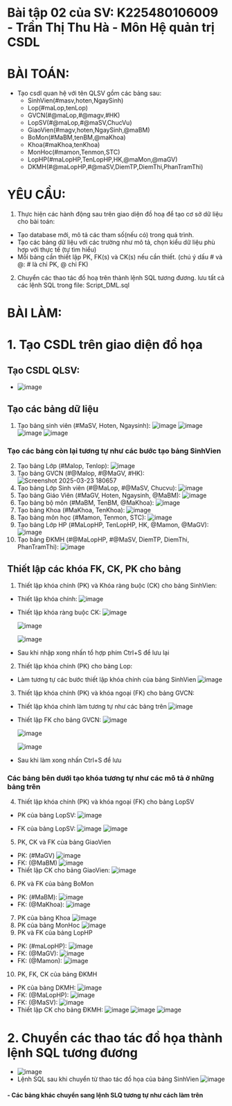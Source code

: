 # Bài tập 02 của SV: K225480106009 - Trần Thị Thu Hà - Môn Hệ quản trị CSDL
# BÀI TOÁN: 
- Tạo csdl quan hệ với tên QLSV gồm các bảng sau:
  + SinhVien(#masv,hoten,NgaySinh)
  + Lop(#maLop,tenLop)
  + GVCN(#@maLop,#@magv,#HK)
  + LopSV(#@maLop,#@maSV,ChucVu)
  + GiaoVien(#magv,hoten,NgaySinh,@maBM)
  + BoMon(#MaBM,tenBM,@maKhoa)
  + Khoa(#maKhoa,tenKhoa)
  + MonHoc(#mamon,Tenmon,STC)
  + LopHP(#maLopHP,TenLopHP,HK,@maMon,@maGV)
  + DKMH(#@maLopHP,#@maSV,DiemTP,DiemThi,PhanTramThi)

# YÊU CẦU:
1. Thực hiện các hành động sau trên giao diện đồ hoạ để tạo cơ sở dữ liệu cho bài toán:
  + Tạo database mới, mô tả các tham số(nếu có) trong quá trình.
  + Tạo các bảng dữ liệu với các trường như mô tả, chọn kiểu dữ liệu phù hợp với thực tế (tự tìm hiểu)
  + Mỗi bảng cần thiết lập PK, FK(s) và CK(s) nếu cần thiết. (chú ý dấu # và @: # là chỉ PK, @ chỉ FK)
2. Chuyển các thao tác đồ hoạ trên thành lệnh SQL tương đương. lưu tất cả các lệnh SQL trong file: Script_DML.sql

# BÀI LÀM: 
# 1. Tạo CSDL trên giao diện đồ họa
## Tạo CSDL QLSV:
- 
  ![image](https://github.com/user-attachments/assets/db5cc3b3-a1f5-4c24-a07b-ff9479ac19dd)
## Tạo các bảng dữ liệu
1. Tạo bảng sinh viên (#MaSV, Hoten, Ngaysinh):
  ![image](https://github.com/user-attachments/assets/c119c792-03cd-4c76-9fd4-24319aba099a)
  ![image](https://github.com/user-attachments/assets/8db62085-ccc4-40b3-aefc-98fdc65aca44)
  ![image](https://github.com/user-attachments/assets/d4a415da-ff47-4276-a27d-2016e65a2cf3)
  ![image](https://github.com/user-attachments/assets/d92a9632-0d2e-4c7b-b32b-524d9f394140)
  ### Tạo các bảng còn lại tương tự như các bước tạo bảng SinhVien
2. Tạo bảng Lớp (#Malop, Tenlop):
  ![image](https://github.com/user-attachments/assets/9c4896cc-e8b7-4486-801d-fbe087c6fb4c)
3. Tạo bảng GVCN (#@Malop, #@MaGV, #HK):
  ![Screenshot 2025-03-23 180657](https://github.com/user-attachments/assets/e6e1fe72-744d-4745-9af9-ac3f9ff62bb4)
4. Tạo bảng Lớp Sinh viên (#@MaLop, #@MaSV, Chucvu):
  ![image](https://github.com/user-attachments/assets/b1966847-9ab6-4709-9aea-38bd1594ba0d)
5. Tạo bảng Giáo Viên (#MaGV, Hoten, Ngaysinh, @MaBM):
  ![image](https://github.com/user-attachments/assets/55f10851-fb52-4ad2-bf0b-58a991f548dc)
6. Tạo bảng bộ môn (#MaBM, TenBM, @MaKhoa):
  ![image](https://github.com/user-attachments/assets/6777e215-48bb-4731-bb7f-c6809eec7e5c)
7. Tạo bảng Khoa (#MaKhoa, TenKhoa):
  ![image](https://github.com/user-attachments/assets/62948560-9009-4e31-8c68-1c4ad99fd7db)
8. Tạo bảng môn học (#Mamon, Tenmon, STC):
  ![image](https://github.com/user-attachments/assets/0ad5cc56-98ea-42e5-ab74-de7c442849bd) 
9. Tạo bảng Lớp HP (#MaLopHP, TenLopHP, HK, @Mamon, @MaGV):
  ![image](https://github.com/user-attachments/assets/ca574519-5e1f-46e4-986e-7059d1ea28c9)
10. Tạo bảng ĐKMH (#@MaLopHP, #@MaSV, DiemTP, DiemThi, PhanTramThi):
  ![image](https://github.com/user-attachments/assets/c498ff2b-463c-44ea-99f3-eb9d14741712)
## Thiết lập các khóa FK, CK, PK cho bảng
1. Thiết lập khóa chính (PK) và Khóa ràng buộc (CK) cho bảng SinhVien:
- Thiết lập khóa chính:
  ![image](https://github.com/user-attachments/assets/b13f4d88-b729-4f25-a9c1-7f0ffd6e96ab)
- Thiết lập khóa ràng buộc CK:
    ![image](https://github.com/user-attachments/assets/bb7bfca1-1d00-4b66-aebe-9d589ee2ec5a)

    ![image](https://github.com/user-attachments/assets/f4aa0c8a-ddca-4c02-980a-fee3292a021c)

    ![image](https://github.com/user-attachments/assets/10e2c1e4-2b94-40bc-a067-9128b82e9fc9)
- Sau khi nhập xong nhấn tổ hợp phím Ctrl+S để lưu lại 
2. Thiết lập khóa chính (PK) cho bảng Lop:
- Làm tương tự các bước thiết lập khóa chính của bảng SinhVien
    ![image](https://github.com/user-attachments/assets/8e89aded-edc2-49a1-a847-ed18937d0547)
3. Thiết lập khóa chính (PK) và khóa ngoại (FK) cho bảng GVCN:
- Thiết lập khóa chính làm tương tự như các bảng trên
    ![image](https://github.com/user-attachments/assets/472bbbb5-3946-4d22-bbbb-9d9832804d2c)
- Thiết lập FK cho bảng GVCN:
  ![image](https://github.com/user-attachments/assets/d00e34b8-3b66-42b8-94ed-67289f573b8d)

  ![image](https://github.com/user-attachments/assets/4a7d9294-192a-43bf-be78-79eff7912143)

  ![image](https://github.com/user-attachments/assets/8b1da22b-9c5a-4678-949b-db529d19260d)
- Sau khi làm xong nhấn Ctrl+S để lưu
### Các bảng bên dưới tạo khóa tương tự như các mô tả ở những bảng trên 
4. Thiết lập khóa chính (PK) và khóa ngoại (FK) cho bảng LopSV
- PK của bảng LopSV:
  ![image](https://github.com/user-attachments/assets/c741bd38-a38e-4463-a367-8758cfc79d37)

- FK của bảng LopSV:
  ![image](https://github.com/user-attachments/assets/332fe52b-b0a2-4de4-ac44-bf9306677aed)
  ![image](https://github.com/user-attachments/assets/f293882a-626f-45f9-add2-d8612794064b)
5. PK, CK và FK của bảng GiaoVien
- PK: (#MaGV)
  ![image](https://github.com/user-attachments/assets/20f54ca5-0093-46f8-b11e-b4da70f4a978)
- FK: (@MaBM)
  ![image](https://github.com/user-attachments/assets/f86e5166-024d-4f02-a6f5-d59296dccbfc)
- Thiết lập CK cho bảng GiaoVien:
  ![image](https://github.com/user-attachments/assets/2341acd6-2a7d-4306-831e-a48d59726f26)
6. PK và FK của bảng BoMon
- PK: (#MaBM):
  ![image](https://github.com/user-attachments/assets/b6d21192-5be5-4a1d-8c7e-427d29b46762)
- FK: (@MaKhoa):
  ![image](https://github.com/user-attachments/assets/f634ec25-44b0-4493-9b6f-04a8764e2d17)
7. PK của bảng Khoa
  ![image](https://github.com/user-attachments/assets/c8852ba1-cd7d-4ea3-9519-d492f4fcaa8d)
8. PK của bảng MonHoc
  ![image](https://github.com/user-attachments/assets/6c34ce8d-2048-4657-9378-367c78f1b164)
9. PK và FK của bảng LopHP
- PK: (#maLopHP):
  ![image](https://github.com/user-attachments/assets/1aac3d09-4791-4043-8d99-63eeebbaf7b7)
- FK: (@MaGV):
  ![image](https://github.com/user-attachments/assets/c79313d4-12f5-4d4e-93bf-ac68fcc59623)
- FK: (@Mamon):
  ![image](https://github.com/user-attachments/assets/2f6d8833-1c2a-4fbd-9873-4edde462761b)
10. PK, FK, CK của bảng ĐKMH
- PK của bảng DKMH:
  ![image](https://github.com/user-attachments/assets/191b4e87-5282-4032-b6e3-9717f93abd96)
- FK: (@MaLopHP):
  ![image](https://github.com/user-attachments/assets/aa0634ec-e9f5-4d62-b6c1-9f344330db53)
- FK: (@MaSV):
  ![image](https://github.com/user-attachments/assets/23749353-2953-4283-bfaf-b44956025502)
- Thiết lập CK cho bảng ĐKMH:
  ![image](https://github.com/user-attachments/assets/7bcf4ae5-65e9-46cd-98f1-dbe30de8c0e3)
  ![image](https://github.com/user-attachments/assets/ea9b8a03-adf7-43dd-bc1f-239f2a777ffc)
  ![image](https://github.com/user-attachments/assets/607d6dbc-0fb6-4bf3-971d-28e84af8dd3b)
# 2. Chuyển các thao tác đồ họa thành lệnh SQL tương đương
- 
  ![image](https://github.com/user-attachments/assets/b40403b3-405d-4cf7-8688-a2c798421c3f)
- Lệnh SQL sau khi chuyển từ thao tác đồ họa của bảng SinhVien
  ![image](https://github.com/user-attachments/assets/9a6893fc-2e38-4576-910f-24bd7c2c4c73)
#### - Các bảng khác chuyển sang lệnh SLQ tương tự như cách làm trên













  








